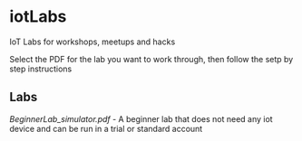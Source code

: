 # iotLabs
IoT Labs for workshops, meetups and hacks

Select the PDF for the lab you want to work through, then follow the setp by step instructions

## Labs
*BeginnerLab_simulator.pdf* - A beginner lab that does not need any iot device and can be run in a trial or standard account
